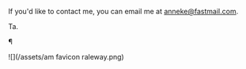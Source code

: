 


If you'd like to contact me, you can email me at [anneke@fastmail.com](mailto:anneke@fastmail.com).

Ta.

¶


![](/assets/am favicon raleway.png)

